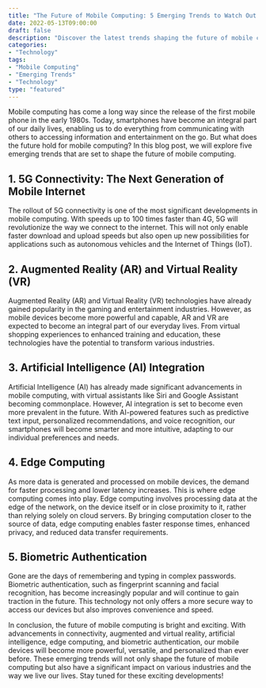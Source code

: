```yaml
--- 
title: "The Future of Mobile Computing: 5 Emerging Trends to Watch Out For" 
date: 2022-05-13T09:00:00 
draft: false 
description: "Discover the latest trends shaping the future of mobile computing and how they will impact our lives." 
categories: 
- "Technology" 
tags: 
- "Mobile Computing" 
- "Emerging Trends" 
- "Technology" 
type: "featured" 
--- 
```


Mobile computing has come a long way since the release of the first mobile phone in the early 1980s. Today, smartphones have become an integral part of our daily lives, enabling us to do everything from communicating with others to accessing information and entertainment on the go. But what does the future hold for mobile computing? In this blog post, we will explore five emerging trends that are set to shape the future of mobile computing.

## 1. 5G Connectivity: The Next Generation of Mobile Internet

The rollout of 5G connectivity is one of the most significant developments in mobile computing. With speeds up to 100 times faster than 4G, 5G will revolutionize the way we connect to the internet. This will not only enable faster download and upload speeds but also open up new possibilities for applications such as autonomous vehicles and the Internet of Things (IoT).

## 2. Augmented Reality (AR) and Virtual Reality (VR)

Augmented Reality (AR) and Virtual Reality (VR) technologies have already gained popularity in the gaming and entertainment industries. However, as mobile devices become more powerful and capable, AR and VR are expected to become an integral part of our everyday lives. From virtual shopping experiences to enhanced training and education, these technologies have the potential to transform various industries.

## 3. Artificial Intelligence (AI) Integration

Artificial Intelligence (AI) has already made significant advancements in mobile computing, with virtual assistants like Siri and Google Assistant becoming commonplace. However, AI integration is set to become even more prevalent in the future. With AI-powered features such as predictive text input, personalized recommendations, and voice recognition, our smartphones will become smarter and more intuitive, adapting to our individual preferences and needs.

## 4. Edge Computing

As more data is generated and processed on mobile devices, the demand for faster processing and lower latency increases. This is where edge computing comes into play. Edge computing involves processing data at the edge of the network, on the device itself or in close proximity to it, rather than relying solely on cloud servers. By bringing computation closer to the source of data, edge computing enables faster response times, enhanced privacy, and reduced data transfer requirements.

## 5. Biometric Authentication

Gone are the days of remembering and typing in complex passwords. Biometric authentication, such as fingerprint scanning and facial recognition, has become increasingly popular and will continue to gain traction in the future. This technology not only offers a more secure way to access our devices but also improves convenience and speed.

In conclusion, the future of mobile computing is bright and exciting. With advancements in connectivity, augmented and virtual reality, artificial intelligence, edge computing, and biometric authentication, our mobile devices will become more powerful, versatile, and personalized than ever before. These emerging trends will not only shape the future of mobile computing but also have a significant impact on various industries and the way we live our lives. Stay tuned for these exciting developments!
